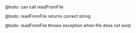 @todo: can call readFromFile

@todo: readFromFile returns correct string

@todo: readFromFile throws exception when file does not exist
